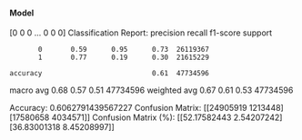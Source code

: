 #### Model
[0 0 0 ... 0 0 0]
Classification Report:
              precision    recall  f1-score   support

           0       0.59      0.95      0.73  26119367
           1       0.77      0.19      0.30  21615229

    accuracy                           0.61  47734596
   macro avg       0.68      0.57      0.51  47734596
weighted avg       0.67      0.61      0.53  47734596

Accuracy: 0.6062791439567227
Confusion Matrix:
[[24905919  1213448]
 [17580658  4034571]]
Confusion Matrix (%):
[[52.17582443  2.54207242]
 [36.83001318  8.45208997]]
